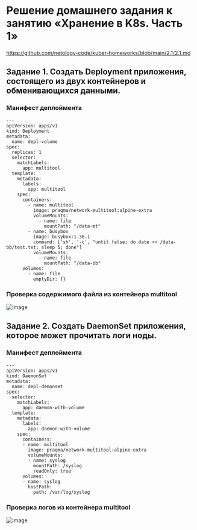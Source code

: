 #  Решение домашнего задания к занятию «Хранение в K8s. Часть 1»
https://github.com/netology-code/kuber-homeworks/blob/main/2.1/2.1.md
## Задание 1. Создать Deployment приложения, состоящего из двух контейнеров и обменивающихся данными.
### Манифест деплоймента
```
---
apiVersion: apps/v1
kind: Deployment
metadata:
  name: depl-volume
spec:
  replicas: 1
  selector:
    matchLabels:
      app: multitool
  template:
    metadata:
      labels:
        app: multitool
    spec:
      containers:
        - name: multitool
          image: praqma/network-multitool:alpine-extra
          volumeMounts:
            - name: file
              mountPath: "/data-mt"
        - name: busybox
          image: busybox:1.36.1
          command: ['sh', '-c', "until false; do date >> /data-bb/test.txt; sleep 5; done"]
          volumeMounts:
            - name: file
              mountPath: "/data-bb"
      volumes:
        - name: file
          emptyDir: {}
```
### Проверка содержимого файла из контейнера multitool
![image](https://github.com/user-attachments/assets/29292288-b9d8-4e97-8615-c5370f008166)

## Задание 2. Создать DaemonSet приложения, которое может прочитать логи ноды.
### Манифест деплоймента
```
---
apiVersion: apps/v1
kind: DaemonSet
metadata:
  name: depl-demonset
spec:
  selector:
    matchLabels:
      app: daemon-with-volume
  template:
    metadata:
      labels:
        app: daemon-with-volume
    spec:
      containers:
      - name: multitool
        image: praqma/network-multitool:alpine-extra
        volumeMounts:
        - name: syslog
          mountPath: /syslog
          readOnly: true
      volumes:
      - name: syslog
        hostPath:
          path: /var/log/syslog
```
### Проверка логов из контейнера multitool
![image](https://github.com/user-attachments/assets/389fc508-8874-4af4-81cd-ceb3bc0908df)
